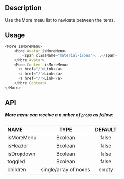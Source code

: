 
## Description

Use the More menu list to navigate between the items.

## Usage

```js
<More isMoreMenu>
    <More.Avatar isMoreMenu>
        <span className="material-icons">...</span>
    </More.Avatar>
    <More.Content isMoreMenu>
      <a href="/">Link</a>
      <a href="/">Link</a>
      <a href="/">Link</a>
    </More.Content>
</More>  
```

## API

##### More menu can receive a number of `props` as follow:
| NAME   | TYPE | DEFAULT | 
| :---  | :---:  | :---: | 
| isMoreMenu | Boolean | false |
| isHeader | Boolean | false |
| isDropdown| Boolean | false |
| toggled | Boolean | false |
| children | single/array of nodes | empty | 






